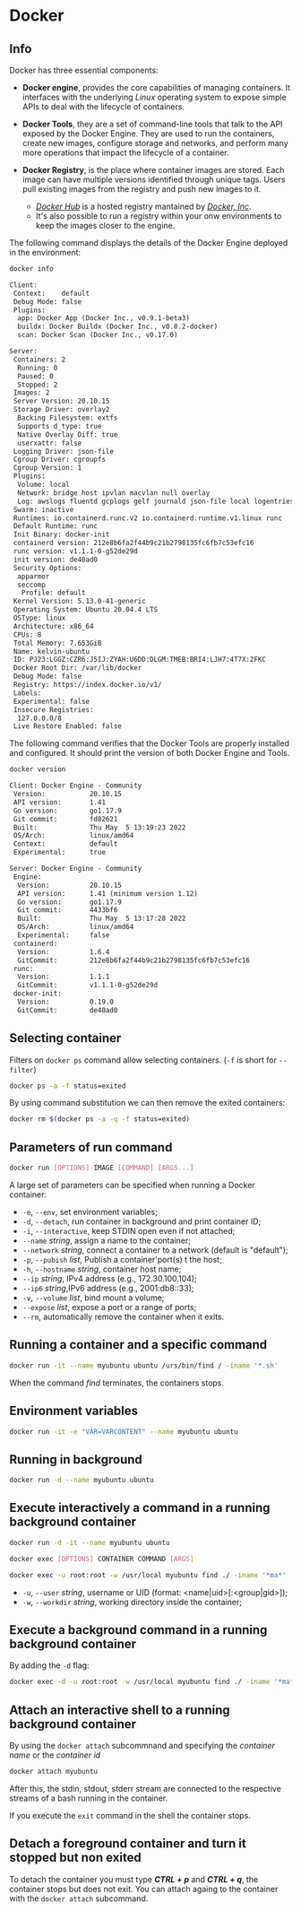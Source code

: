# Docker

## Info

Docker has three essential components:
* **Docker engine**, provides the core capabilities of managing containers. It interfaces with the underlying *Linux* operating system to expose simple APIs to deal with the lifecycle of containers.

* **Docker Tools**, they are a set of command-line tools that talk to the API exposed by the Docker Engine. They are used to run the containers, create new images, configure storage and networks, and perform many more operations that impact the lifecycle of a container.

* **Docker Registry**, is the place where container images are stored. Each image can have multiple versions identified through unique tags. Users pull existing images from the registry and push new images to it.
  * [*Docker Hub*](https://hub.docker.com) is a hosted registry mantained by [*Docker, Inc*](https://www.docker.com).
  * It's also possible to run a registry within your onw environments to keep the images closer to the engine.

The following command displays the details of the Docker Engine deployed in the environment:

```bash
docker info
```

```txt
Client:
 Context:    default
 Debug Mode: false
 Plugins:
  app: Docker App (Docker Inc., v0.9.1-beta3)
  buildx: Docker Buildx (Docker Inc., v0.8.2-docker)
  scan: Docker Scan (Docker Inc., v0.17.0)

Server:
 Containers: 2
  Running: 0
  Paused: 0
  Stopped: 2
 Images: 2
 Server Version: 20.10.15
 Storage Driver: overlay2
  Backing Filesystem: extfs
  Supports d_type: true
  Native Overlay Diff: true
  userxattr: false
 Logging Driver: json-file
 Cgroup Driver: cgroupfs
 Cgroup Version: 1
 Plugins:
  Volume: local
  Network: bridge host ipvlan macvlan null overlay
  Log: awslogs fluentd gcplogs gelf journald json-file local logentries splunk syslog
 Swarm: inactive
 Runtimes: io.containerd.runc.v2 io.containerd.runtime.v1.linux runc
 Default Runtime: runc
 Init Binary: docker-init
 containerd version: 212e8b6fa2f44b9c21b2798135fc6fb7c53efc16
 runc version: v1.1.1-0-g52de29d
 init version: de40ad0
 Security Options:
  apparmor
  seccomp
   Profile: default
 Kernel Version: 5.13.0-41-generic
 Operating System: Ubuntu 20.04.4 LTS
 OSType: linux
 Architecture: x86_64
 CPUs: 8
 Total Memory: 7.653GiB
 Name: kelvin-ubuntu
 ID: PJ23:LGGZ:CZR6:J5IJ:ZYAH:U6DD:DLGM:TMEB:BRI4:LJH7:4T7X:2FKC
 Docker Root Dir: /var/lib/docker
 Debug Mode: false
 Registry: https://index.docker.io/v1/
 Labels:
 Experimental: false
 Insecure Registries:
  127.0.0.0/8
 Live Restore Enabled: false
 ```

 The following command verifies that the Docker Tools are properly installed and configured. It should print the version of both Docker Engine and Tools.

 ```bash
 docker version
 ```

```txt
Client: Docker Engine - Community
 Version:           20.10.15
 API version:       1.41
 Go version:        go1.17.9
 Git commit:        fd82621
 Built:             Thu May  5 13:19:23 2022
 OS/Arch:           linux/amd64
 Context:           default
 Experimental:      true

Server: Docker Engine - Community
 Engine:
  Version:          20.10.15
  API version:      1.41 (minimum version 1.12)
  Go version:       go1.17.9
  Git commit:       4433bf6
  Built:            Thu May  5 13:17:28 2022
  OS/Arch:          linux/amd64
  Experimental:     false
 containerd:
  Version:          1.6.4
  GitCommit:        212e8b6fa2f44b9c21b2798135fc6fb7c53efc16
 runc:
  Version:          1.1.1
  GitCommit:        v1.1.1-0-g52de29d
 docker-init:
  Version:          0.19.0
  GitCommit:        de40ad0
```

## Selecting container

Filters on `docker ps` command allow selecting containers. (`-f` is short for `--filter`)

```bash
docker ps -a -f status=exited
```

By using command substitution we can then remove the exited containers:

```bash
docker rm $(docker ps -a -q -f status=exited)
```

## Parameters of run command

```bash
docker run [OPTIONS] IMAGE [COMMAND] [ARGS...]
```

A large set of parameters can be specified when running a Docker container:
* `-e`, `--env`, set environment variables;
* `-d`, `--detach`, run container in background and print container ID;
* `-i`, `--interactive`, keep STDIN open even if not attached;
* `--name` *string*, assign a name to the container;
* `--network` *string*, connect a container to a network (default is "default");
* `-p`, `--pubish` *list*, Publish a container'port(s) t the host;
* `-h`, `--hostname` *string*, container host name;
* `--ip` *string*, IPv4 address (e.g., 172.30.100.104);
* `--ip6` *string*,IPv6 address (e.g., 2001:db8::33);
* `-v`, `--volume` *list*, bind mount a volume;
* `--expose` *list*, expose a port or a range of ports;
* `--rm`, automatically remove the container when it exits.

## Running a container and a specific command

```bash
docker run -it --name myubuntu ubuntu /urs/bin/find / -iname '*.sh'
```

When the command *find* terminates, the containers stops.

## Environment variables

```bash
docker run -it -e "VAR=VARCONTENT" --name myubuntu ubuntu
```

## Running in background

```bash
docker run -d --name myubuntu ubuntu
```

## Execute interactively a command in a running background container

``` bash
docker run -d -it --name myubuntu ubuntu
```

```bash
docker exec [OPTIONS] CONTAINER COMMAND [ARGS]
```

```bash
docker exec -u root:root -w /usr/local myubuntu find ./ -iname '*ma*'
```

- `-u`, `--user` *string*, username or UID (format: <name|uid>[:<group|gid>]);
- `-w`, `--workdir` *string*, working directory inside the container;

## Execute a background command in a running background container

By adding the `-d` flag:

```bash
docker exec -d -u root:root -w /usr/local myubuntu find ./ -iname '*ma*'
```

## Attach an interactive shell to a running background container

By using the `docker attach` subcommnand and specifying the *container name* or the *container id*

```bash
docker attach myubuntu
```

After this, the stdin, stdout, stderr stream are connected to the respective streams of a bash running in the container.

If you execute the `exit` command in the shell the container stops.

## Detach a foreground container and turn it stopped but non exited

To detach the container you must type ***CTRL + p*** and ***CTRL + q***, the container stops but does not exit. You can attach againg to the container with the `docker attach` subcommand.